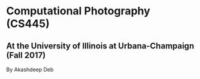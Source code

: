 # Computational Photography (CS445) 
## At the University of Illinois at Urbana-Champaign (Fall 2017)

By Akashdeep Deb
